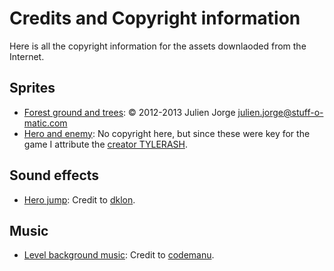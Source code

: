 # Credits and Copyright information
Here is all the copyright information for the assets downlaoded from the Internet.
## Sprites
* [Forest ground and trees](https://opengameart.org/content/forest-themed-sprites): © 2012-2013 Julien Jorge <julien.jorge@stuff-o-matic.com>
* [Hero and enemy](https://forums.rpgmakerweb.com/index.php?threads/tylers-wild-west-character-sprites-w-faces-and-sv-battlers-mv.78455/): No copyright here, but since these were key for the game I attribute the [creator TYLERASH](https://forums.rpgmakerweb.com/index.php?members/tylerash.23400/).
## Sound effects
* [Hero jump](https://opengameart.org/content/platformer-jumping-sounds): Credit to [dklon](https://opengameart.org/users/dklon).
## Music
* [Level background music](https://opengameart.org/content/platformer-game-music-pack): Credit to [codemanu](https://opengameart.org/users/codemanu).
